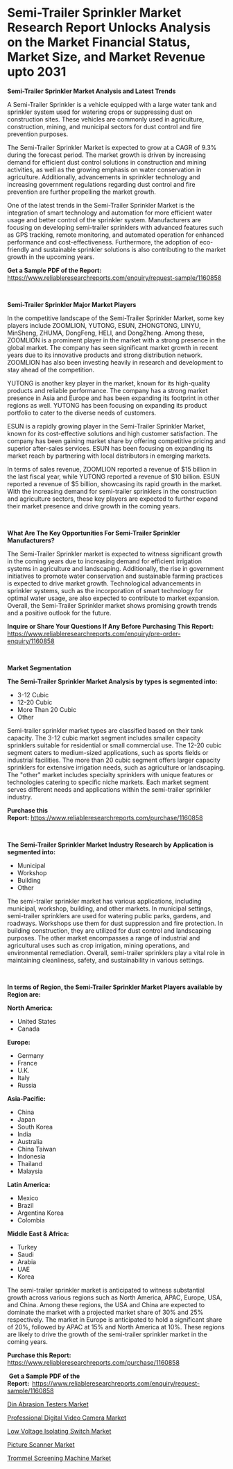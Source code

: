 <p><h1>Semi-Trailer Sprinkler Market Research Report Unlocks Analysis on the Market Financial Status, Market Size, and Market Revenue upto 2031</h1></p><p><strong>Semi-Trailer Sprinkler Market Analysis and Latest Trends</strong></p>
<p><p>A Semi-Trailer Sprinkler is a vehicle equipped with a large water tank and sprinkler system used for watering crops or suppressing dust on construction sites. These vehicles are commonly used in agriculture, construction, mining, and municipal sectors for dust control and fire prevention purposes.</p><p>The Semi-Trailer Sprinkler Market is expected to grow at a CAGR of 9.3% during the forecast period. The market growth is driven by increasing demand for efficient dust control solutions in construction and mining activities, as well as the growing emphasis on water conservation in agriculture. Additionally, advancements in sprinkler technology and increasing government regulations regarding dust control and fire prevention are further propelling the market growth.</p><p>One of the latest trends in the Semi-Trailer Sprinkler Market is the integration of smart technology and automation for more efficient water usage and better control of the sprinkler system. Manufacturers are focusing on developing semi-trailer sprinklers with advanced features such as GPS tracking, remote monitoring, and automated operation for enhanced performance and cost-effectiveness. Furthermore, the adoption of eco-friendly and sustainable sprinkler solutions is also contributing to the market growth in the upcoming years.</p></p>
<p><strong>Get a Sample PDF of the Report:&nbsp;</strong> <a href="https://www.reliableresearchreports.com/enquiry/request-sample/1160858">https://www.reliableresearchreports.com/enquiry/request-sample/1160858</a></p>
<p>&nbsp;</p>
<p><strong>Semi-Trailer Sprinkler Major Market Players</strong></p>
<p><p>In the competitive landscape of the Semi-Trailer Sprinkler Market, some key players include ZOOMLION, YUTONG, ESUN, ZHONGTONG, LINYU, MinSheng, ZHUMA, DongFeng, HELI, and DongZheng. Among these, ZOOMLION is a prominent player in the market with a strong presence in the global market. The company has seen significant market growth in recent years due to its innovative products and strong distribution network. ZOOMLION has also been investing heavily in research and development to stay ahead of the competition.</p><p>YUTONG is another key player in the market, known for its high-quality products and reliable performance. The company has a strong market presence in Asia and Europe and has been expanding its footprint in other regions as well. YUTONG has been focusing on expanding its product portfolio to cater to the diverse needs of customers.</p><p>ESUN is a rapidly growing player in the Semi-Trailer Sprinkler Market, known for its cost-effective solutions and high customer satisfaction. The company has been gaining market share by offering competitive pricing and superior after-sales services. ESUN has been focusing on expanding its market reach by partnering with local distributors in emerging markets.</p><p>In terms of sales revenue, ZOOMLION reported a revenue of $15 billion in the last fiscal year, while YUTONG reported a revenue of $10 billion. ESUN reported a revenue of $5 billion, showcasing its rapid growth in the market. With the increasing demand for semi-trailer sprinklers in the construction and agriculture sectors, these key players are expected to further expand their market presence and drive growth in the coming years.</p></p>
<p>&nbsp;</p>
<p><strong>What Are The Key Opportunities For Semi-Trailer Sprinkler Manufacturers?</strong></p>
<p><p>The Semi-Trailer Sprinkler market is expected to witness significant growth in the coming years due to increasing demand for efficient irrigation systems in agriculture and landscaping. Additionally, the rise in government initiatives to promote water conservation and sustainable farming practices is expected to drive market growth. Technological advancements in sprinkler systems, such as the incorporation of smart technology for optimal water usage, are also expected to contribute to market expansion. Overall, the Semi-Trailer Sprinkler market shows promising growth trends and a positive outlook for the future.</p></p>
<p><strong>Inquire or Share Your Questions If Any Before Purchasing This Report:</strong> <a href="https://www.reliableresearchreports.com/enquiry/pre-order-enquiry/1160858">https://www.reliableresearchreports.com/enquiry/pre-order-enquiry/1160858</a></p>
<p>&nbsp;</p>
<p><strong>Market Segmentation</strong></p>
<p><strong>The Semi-Trailer Sprinkler Market Analysis by types is segmented into:</strong></p>
<p><ul><li>3-12 Cubic</li><li>12-20 Cubic</li><li>More Than 20 Cubic</li><li>Other</li></ul></p>
<p><p>Semi-trailer sprinkler market types are classified based on their tank capacity. The 3-12 cubic market segment includes smaller capacity sprinklers suitable for residential or small commercial use. The 12-20 cubic segment caters to medium-sized applications, such as sports fields or industrial facilities. The more than 20 cubic segment offers larger capacity sprinklers for extensive irrigation needs, such as agriculture or landscaping. The "other" market includes specialty sprinklers with unique features or technologies catering to specific niche markets. Each market segment serves different needs and applications within the semi-trailer sprinkler industry.</p></p>
<p><strong>Purchase this Report:&nbsp;</strong><a href="https://www.reliableresearchreports.com/purchase/1160858">https://www.reliableresearchreports.com/purchase/1160858</a></p>
<p>&nbsp;</p>
<p><strong>The Semi-Trailer Sprinkler Market Industry Research by Application is segmented into:</strong></p>
<p><ul><li>Municipal</li><li>Workshop</li><li>Building</li><li>Other</li></ul></p>
<p><p>The semi-trailer sprinkler market has various applications, including municipal, workshop, building, and other markets. In municipal settings, semi-trailer sprinklers are used for watering public parks, gardens, and roadways. Workshops use them for dust suppression and fire protection. In building construction, they are utilized for dust control and landscaping purposes. The other market encompasses a range of industrial and agricultural uses such as crop irrigation, mining operations, and environmental remediation. Overall, semi-trailer sprinklers play a vital role in maintaining cleanliness, safety, and sustainability in various settings.</p></p>
<p>&nbsp;</p>
<p><strong>In terms of Region, the Semi-Trailer Sprinkler Market Players available by Region are:</strong></p>
<p>
    <p> <strong> North America: </strong>
        <ul>
            <li>United States</li>
            <li>Canada</li>
        </ul>
        </p> 
    <p> <strong> Europe: </strong>
        <ul>
            <li>Germany</li>
            <li>France</li>
            <li>U.K.</li>
            <li>Italy</li>
            <li>Russia</li>
        </ul>
        </p> 
    <p> <strong> Asia-Pacific: </strong>
        <ul>
            <li>China</li>
            <li>Japan</li>
            <li>South Korea</li>
            <li>India</li>
            <li>Australia</li>
            <li>China Taiwan</li>
            <li>Indonesia</li>
            <li>Thailand</li>
            <li>Malaysia</li>
        </ul>
        </p> 
    <p> <strong> Latin America: </strong>
        <ul>
            <li>Mexico</li>
            <li>Brazil</li>
            <li>Argentina Korea</li>
            <li>Colombia</li>
        </ul>
        </p> 
    <p> <strong> Middle East & Africa: </strong>
        <ul>
            <li>Turkey</li>
            <li>Saudi</li>
            <li>Arabia</li>
            <li>UAE</li>
            <li>Korea</li>
        </ul>
    </p>
    </p>
<p><p>The semi-trailer sprinkler market is anticipated to witness substantial growth across various regions such as North America, APAC, Europe, USA, and China. Among these regions, the USA and China are expected to dominate the market with a projected market share of 30% and 25% respectively. The market in Europe is anticipated to hold a significant share of 20%, followed by APAC at 15% and North America at 10%. These regions are likely to drive the growth of the semi-trailer sprinkler market in the coming years.</p></p>
<p><strong>Purchase this Report: </strong><a href="https://www.reliableresearchreports.com/purchase/1160858">https://www.reliableresearchreports.com/purchase/1160858</a></p>
<p>&nbsp;<strong>Get a Sample PDF of the Report:&nbsp;&nbsp;</strong><a href="https://www.reliableresearchreports.com/enquiry/request-sample/1160858">https://www.reliableresearchreports.com/enquiry/request-sample/1160858</a></p>
<p><strong></strong></p>
<p><p><a href="https://github.com/indrystar/Market-Research-Report-List-1/blob/main/din-abrasion-testers-market.md">Din Abrasion Testers Market</a></p><p><a href="https://medium.com/@marieramos20/professional-digital-video-camera-market-exploring-market-share-market-trends-and-future-growth-ab782f23c692">Professional Digital Video Camera Market</a></p><p><a href="https://github.com/rahu1505/Market-Research-Report-List-2/blob/main/low-voltage-isolating-switch-market.md">Low Voltage Isolating Switch Market</a></p><p><a href="https://medium.com/@marieramos20/picture-scanner-market-outlook-industry-overview-and-forecast-2024-to-2031-e4f7e35e92ef">Picture Scanner Market</a></p><p><a href="https://medium.com/@kathydavis04/analyzing-trommel-screening-machine-market-global-industry-perspective-and-forecast-2024-to-2031-e6ca935160ba">Trommel Screening Machine Market</a></p></p>
